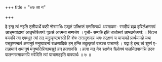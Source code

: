 +++
title = "०७ आ न"

+++

हे इन्द्र त्वं नइति तृतीयार्थे षष्ठी नोस्माभिः उद्यतं उत्क्षिप्तं दत्तमित्यर्थः अस्माकम- स्मदीयं ब्रह्म हविर्लक्षणमन्नं आङ्मर्यादायां आतृप्तेरित्यर्थः पृक्षसे आत्मना सम्पर्चय । पृची- सम्पर्के इति धातोरूपं आभक्षयेत्यर्थः । किञ्च वयमपि त्वा एवम्भूतं त्वां तत् यदुत्कृष्टमस्ती ति शेषः तत्तादृशमन्नं अवः तद्रक्षणं च याचामहे प्रार्थयामहे यथा यच्छुष्णम्बलं अमानुषं मनुष्यादन्यं राक्षसादिकं हन् हन्ति तदुत्कृष्टं बलञ्च याचामहे । यद्वा हे इन्द्र त्वं शुष्णं ए- तन्नामानं अमानुषं मनुष्यतिरिक्तमसुरं हन् हतवानसि । हत्वा यत् येन रक्षणेन त्रैलोक्यं पालयितवानसि तदवः पालनमस्माकमपि भवेदिति त्वां याचामहइति वाक्यार्थः ॥ ७ ॥